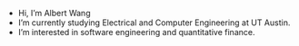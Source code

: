 - Hi, I’m Albert Wang
- I’m currently studying Electrical and Computer Engineering at UT Austin.
- I’m interested in software engineering and quantitative finance.


<!---
albertbw011/albertbw011 is a ✨ special ✨ repository because its `README.md` (this file) appears on your GitHub profile.
You can click the Preview link to take a look at your changes.
--->
